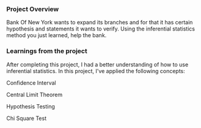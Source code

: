 ### Project Overview

 Bank Of New York wants to expand its branches and for that it has certain hypothesis and statements it wants to verify. Using the inferential statistics method you just learned, help the bank.


### Learnings from the project

 After completing this project, I had a better understanding of how to use inferential statistics. In this project, I've applied the following concepts:

Confidence Interval

Central Limit Theorem

Hypothesis Testing

Chi Square Test


